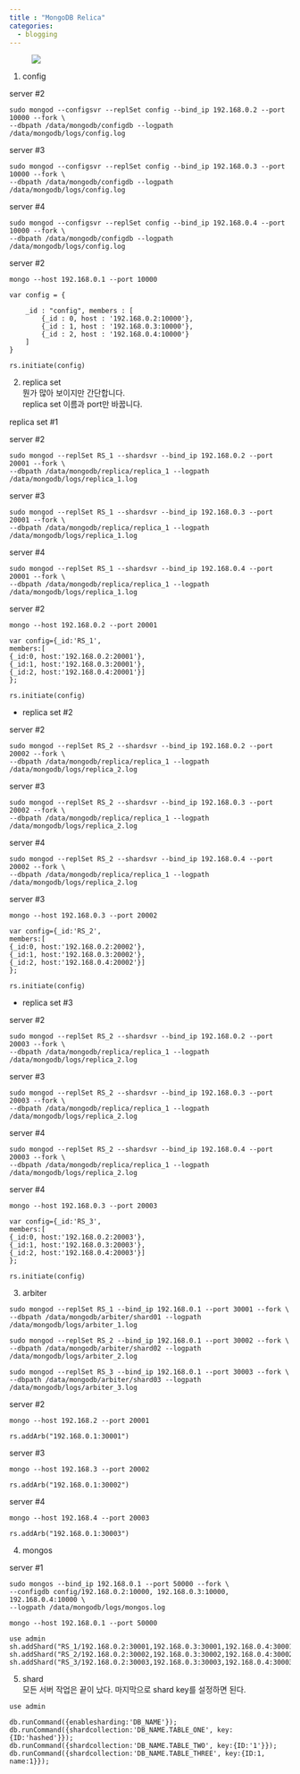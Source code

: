 ```yaml
---
title : "MongoDB Relica"
categories:
  - blogging
---
```



<figure>
  <img src="/assets/images/2019-04-25_MongoDB_Replica/cluster.png">
  <figcaption></figcaption>
</figure>

1. config

server #2
~~~
sudo mongod --configsvr --replSet config --bind_ip 192.168.0.2 --port 10000 --fork \
--dbpath /data/mongodb/configdb --logpath /data/mongodb/logs/config.log
~~~


server #3
~~~
sudo mongod --configsvr --replSet config --bind_ip 192.168.0.3 --port 10000 --fork \
--dbpath /data/mongodb/configdb --logpath /data/mongodb/logs/config.log
~~~

server #4
~~~
sudo mongod --configsvr --replSet config --bind_ip 192.168.0.4 --port 10000 --fork \
--dbpath /data/mongodb/configdb --logpath /data/mongodb/logs/config.log
~~~


server #2
~~~
mongo --host 192.168.0.1 --port 10000
~~~
~~~
var config = {

    _id : "config", members : [ 
        {_id : 0, host : '192.168.0.2:10000'},
        {_id : 1, host : '192.168.0.3:10000'},
        {_id : 2, host : '192.168.0.4:10000'}  
    ]
}

rs.initiate(config)
~~~

2. replica set \
뭔가 많아 보이지만 간단합니다.\
replica set 이름과 port만 바꿉니다.

replica set #1

server #2

~~~
sudo mongod --replSet RS_1 --shardsvr --bind_ip 192.168.0.2 --port 20001 --fork \
--dbpath /data/mongodb/replica/replica_1 --logpath /data/mongodb/logs/replica_1.log
~~~

server #3
~~~
sudo mongod --replSet RS_1 --shardsvr --bind_ip 192.168.0.3 --port 20001 --fork \
--dbpath /data/mongodb/replica/replica_1 --logpath /data/mongodb/logs/replica_1.log
~~~

server #4
~~~
sudo mongod --replSet RS_1 --shardsvr --bind_ip 192.168.0.4 --port 20001 --fork \
--dbpath /data/mongodb/replica/replica_1 --logpath /data/mongodb/logs/replica_1.log
~~~

server #2
~~~
mongo --host 192.168.0.2 --port 20001
~~~
~~~
var config={_id:'RS_1', 
members:[
{_id:0, host:'192.168.0.2:20001'}, 
{_id:1, host:'192.168.0.3:20001'}, 
{_id:2, host:'192.168.0.4:20001'}] 
};

rs.initiate(config)
~~~

- replica set #2


server #2

~~~
sudo mongod --replSet RS_2 --shardsvr --bind_ip 192.168.0.2 --port 20002 --fork \
--dbpath /data/mongodb/replica/replica_1 --logpath /data/mongodb/logs/replica_2.log
~~~

server #3
~~~
sudo mongod --replSet RS_2 --shardsvr --bind_ip 192.168.0.3 --port 20002 --fork \
--dbpath /data/mongodb/replica/replica_1 --logpath /data/mongodb/logs/replica_2.log
~~~

server #4
~~~
sudo mongod --replSet RS_2 --shardsvr --bind_ip 192.168.0.4 --port 20002 --fork \
--dbpath /data/mongodb/replica/replica_1 --logpath /data/mongodb/logs/replica_2.log
~~~

server #3
~~~
mongo --host 192.168.0.3 --port 20002
~~~
~~~
var config={_id:'RS_2', 
members:[
{_id:0, host:'192.168.0.2:20002'}, 
{_id:1, host:'192.168.0.3:20002'}, 
{_id:2, host:'192.168.0.4:20002'}] 
};

rs.initiate(config)
~~~

- replica set #3


server #2
~~~
sudo mongod --replSet RS_2 --shardsvr --bind_ip 192.168.0.2 --port 20003 --fork \
--dbpath /data/mongodb/replica/replica_1 --logpath /data/mongodb/logs/replica_2.log
~~~

server #3
~~~
sudo mongod --replSet RS_2 --shardsvr --bind_ip 192.168.0.3 --port 20003 --fork \
--dbpath /data/mongodb/replica/replica_1 --logpath /data/mongodb/logs/replica_2.log
~~~

server #4
~~~
sudo mongod --replSet RS_2 --shardsvr --bind_ip 192.168.0.4 --port 20003 --fork \
--dbpath /data/mongodb/replica/replica_1 --logpath /data/mongodb/logs/replica_2.log
~~~

server #4
~~~
mongo --host 192.168.0.3 --port 20003
~~~
~~~
var config={_id:'RS_3', 
members:[
{_id:0, host:'192.168.0.2:20003'}, 
{_id:1, host:'192.168.0.3:20003'}, 
{_id:2, host:'192.168.0.4:20003'}] 
};

rs.initiate(config)
~~~

3. arbiter

~~~
sudo mongod --replSet RS_1 --bind_ip 192.168.0.1 --port 30001 --fork \
--dbpath /data/mongodb/arbiter/shard01 --logpath /data/mongodb/logs/arbiter_1.log
~~~
~~~
sudo mongod --replSet RS_2 --bind_ip 192.168.0.1 --port 30002 --fork \
--dbpath /data/mongodb/arbiter/shard02 --logpath /data/mongodb/logs/arbiter_2.log
~~~
~~~
sudo mongod --replSet RS_3 --bind_ip 192.168.0.1 --port 30003 --fork \
--dbpath /data/mongodb/arbiter/shard03 --logpath /data/mongodb/logs/arbiter_3.log
~~~

server #2
~~~
mongo --host 192.168.2 --port 20001
~~~
~~~
rs.addArb("192.168.0.1:30001")
~~~

server #3
~~~
mongo --host 192.168.3 --port 20002
~~~
~~~
rs.addArb("192.168.0.1:30002")
~~~

server #4
~~~
mongo --host 192.168.4 --port 20003
~~~
~~~
rs.addArb("192.168.0.1:30003")
~~~

4. mongos

server #1
~~~
sudo mongos --bind_ip 192.168.0.1 --port 50000 --fork \
--configdb config/192.168.0.2:10000, 192.168.0.3:10000, 192.168.0.4:10000 \
--logpath /data/mongodb/logs/mongos.log
~~~
~~~
mongo --host 192.168.0.1 --port 50000
~~~
~~~
use admin
sh.addShard("RS_1/192.168.0.2:30001,192.168.0.3:30001,192.168.0.4:30001")
sh.addShard("RS_2/192.168.0.2:30002,192.168.0.3:30002,192.168.0.4:30002")
sh.addShard("RS_3/192.168.0.2:30003,192.168.0.3:30003,192.168.0.4:30003")
~~~

5. shard \
모든 서버 작업은 끝이 났다. 마지막으로 shard key를 설정하면 된다.

~~~
use admin

db.runCommand({enablesharding:'DB_NAME'});
db.runCommand({shardcollection:'DB_NAME.TABLE_ONE', key:{ID:'hashed'}}); 
db.runCommand({shardcollection:'DB_NAME.TABLE_TWO', key:{ID:'1'}});
db.runCommand({shardcollection:'DB_NAME.TABLE_THREE', key:{ID:1, name:1}}); 
~~~